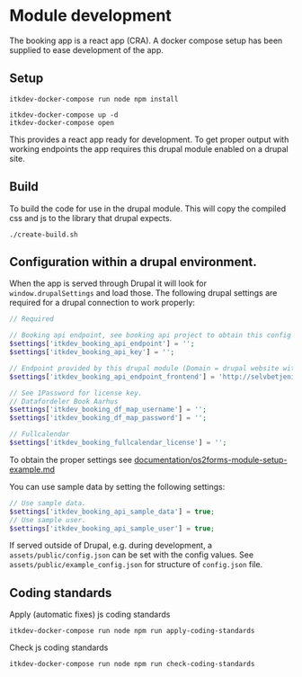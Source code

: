 # Module development
The booking app is a react app (CRA). A docker compose setup has been supplied to
ease development of the app.

## Setup
```shell
itkdev-docker-compose run node npm install

itkdev-docker-compose up -d
itkdev-docker-compose open
```
This provides a react app ready for development.
To get proper output with working endpoints the app requires this drupal module enabled on a drupal site.

## Build
To build the code for use in the drupal module.
This will copy the compiled css and js to the library that drupal expects.
```shell
./create-build.sh
```

## Configuration within a drupal environment.
When the app is served through Drupal it will look for `window.drupalSettings` and load those.
The following drupal settings are required for a drupal connection to work properly:
```php
// Required

// Booking api endpoint, see booking api project to obtain this config
$settings['itkdev_booking_api_endpoint'] = '';
$settings['itkdev_booking_api_key'] = '';

// Endpoint provided by this drupal module (Domain = drupal website with webform)
$settings['itkdev_booking_api_endpoint_frontend'] = 'http://selvbetjening.local.itkdev.dk/';

// See 1Password for license key.
// Datafordeler Book Aarhus
$settings['itkdev_booking_df_map_username'] = '';
$settings['itkdev_booking_df_map_password'] = '';

// Fullcalendar
$settings['itkdev_booking_fullcalendar_license'] = '';
```
To obtain the proper settings see [documentation/os2forms-module-setup-example.md](os2forms-module-setup-example.md)


You can use sample data by setting the following settings:
```php
// Use sample data.
$settings['itkdev_booking_api_sample_data'] = true;
// Use sample user.
$settings['itkdev_booking_api_sample_user'] = true;
```

If served outside of Drupal, e.g. during development, a `assets/public/config.json` can be set with the config values.
See `assets/public/example_config.json` for structure of `config.json` file.

## Coding standards
Apply (automatic fixes) js coding standards
```
itkdev-docker-compose run node npm run apply-coding-standards
```

Check js coding standards
```
itkdev-docker-compose run node npm run check-coding-standards
```

